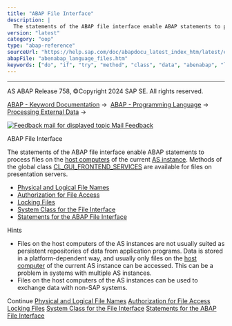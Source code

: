 ```yaml
---
title: "ABAP File Interface"
description: |
  The statements of the ABAP file interface enable ABAP statements to process files on the host computers(https://help.sap.com/doc/abapdocu_latest_index_htm/latest/en-US/abenhost_computer_glosry.htm 'Glossary Entry') of the current AS instance(https://help.sap.com/doc/abapdocu_latest_index_htm/lat
version: "latest"
category: "oop"
type: "abap-reference"
sourceUrl: "https://help.sap.com/doc/abapdocu_latest_index_htm/latest/en-US/abenabap_language_files.htm"
abapFile: "abenabap_language_files.htm"
keywords: ["do", "if", "try", "method", "class", "data", "abenabap", "language", "files"]
---
```


* * *

AS ABAP Release 758, ©Copyright 2024 SAP SE. All rights reserved.

[ABAP - Keyword Documentation](https://help.sap.com/doc/abapdocu_latest_index_htm/latest/en-US/abenabap.htm) →  [ABAP - Programming Language](https://help.sap.com/doc/abapdocu_latest_index_htm/latest/en-US/abenabap_reference.htm) →  [Processing External Data](https://help.sap.com/doc/abapdocu_latest_index_htm/latest/en-US/abenabap_language_external_data.htm) → 

 [![](Mail.gif?object=Mail.gif "Feedback mail for displayed topic") Mail Feedback](mailto:f1_help@sap.com?subject=Feedback%20on%20ABAP%20Documentation&body=Document:%20ABAP%20File%20Interface%2C%20ABENABAP_LANGUAGE_FILES%2C%20758%0D%0A%0D%0AError:%0D%0A%0D%0A%0D%0A%0D%0ASuggestion%20for%20improvement:)

ABAP File Interface

The statements of the ABAP file interface enable ABAP statements to process files on the [host computers](https://help.sap.com/doc/abapdocu_latest_index_htm/latest/en-US/abenhost_computer_glosry.htm "Glossary Entry") of the current [AS instance](https://help.sap.com/doc/abapdocu_latest_index_htm/latest/en-US/abenas_instance_glosry.htm "Glossary Entry"). Methods of the global class [CL\_GUI\_FRONTEND\_SERVICES](https://help.sap.com/doc/abapdocu_latest_index_htm/latest/en-US/abenfrontend_services.htm) are available for files on presentation servers.

-   [Physical and Logical File Names](https://help.sap.com/doc/abapdocu_latest_index_htm/latest/en-US/abenfile_interface_naming.htm)
-   [Authorization for File Access](https://help.sap.com/doc/abapdocu_latest_index_htm/latest/en-US/abendataset_auth.htm)
-   [Locking Files](https://help.sap.com/doc/abapdocu_latest_index_htm/latest/en-US/abenfile_interface_locking.htm)
-   [System Class for the File Interface](https://help.sap.com/doc/abapdocu_latest_index_htm/latest/en-US/abencl_abap_file_utilities.htm)
-   [Statements for the ABAP File Interface](https://help.sap.com/doc/abapdocu_latest_index_htm/latest/en-US/abenfile_interface_statements.htm)

Hints

-   Files on the host computers of the AS instances are not usually suited as persistent repositories of data from application programs. Data is stored in a platform-dependent way, and usually only files on the [host computer](https://help.sap.com/doc/abapdocu_latest_index_htm/latest/en-US/abenhost_computer_glosry.htm "Glossary Entry") of the current AS instance can be accessed. This can be a problem in systems with multiple AS instances.
-   Files on the host computers of the AS instances can be used to exchange data with non-SAP systems.

Continue
[Physical and Logical File Names](https://help.sap.com/doc/abapdocu_latest_index_htm/latest/en-US/abenfile_interface_naming.htm)
[Authorization for File Access](https://help.sap.com/doc/abapdocu_latest_index_htm/latest/en-US/abendataset_auth.htm)
[Locking Files](https://help.sap.com/doc/abapdocu_latest_index_htm/latest/en-US/abenfile_interface_locking.htm)
[System Class for the File Interface](https://help.sap.com/doc/abapdocu_latest_index_htm/latest/en-US/abencl_abap_file_utilities.htm)
[Statements for the ABAP File Interface](https://help.sap.com/doc/abapdocu_latest_index_htm/latest/en-US/abenfile_interface_statements.htm)